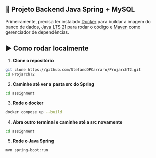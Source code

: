 ## 🚀 Projeto Backend Java Spring + MySQL

Primeiramente, precisa ter instalado [Docker](https://www.docker.com/) para buildar a imagem do banco de dados, [Java LTS 21](https://www.oracle.com/java/technologies/javase/jdk21-archive-downloads.html) para rodar o código e [Maven](https://maven.apache.org/) como gerenciador de dependências.

## ▶️ Como rodar localmente
1. **Clone o repositório**

```bash
git clone https://github.com/StefanoDPCarraro/ProjarchT2.git
cd ProjarchT2
```

2. **Caminhe até ver a pasta src do Spring**

```bash
cd assignment
```

3. **Rode o docker**

```bash
docker compose up --build
```

4. **Abra outro terminal e caminhe até a src novamente**

```bash
cd assignment
```

5. **Rode o Java Spring**

```bash
mvn spring-boot:run
```

